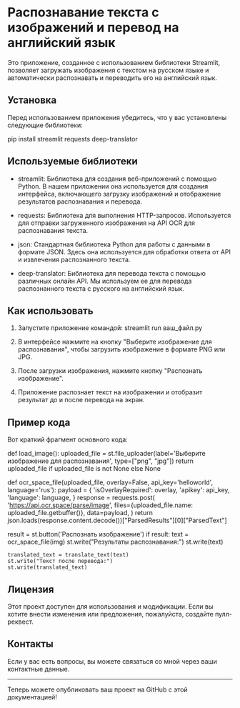 # Распознавание текста с изображений и перевод на английский язык

Это приложение, созданное с использованием библиотеки Streamlit, позволяет загружать изображения с текстом на русском языке и автоматически распознавать и переводить его на английский язык.

## Установка

Перед использованием приложения убедитесь, что у вас установлены следующие библиотеки:

pip install streamlit requests deep-translator

## Используемые библиотеки

- streamlit: Библиотека для создания веб-приложений с помощью Python. В нашем приложении она используется для создания интерфейса, включающего загрузку изображений и отображение результатов распознавания и перевода.

- requests: Библиотека для выполнения HTTP-запросов. Используется для отправки загруженного изображения на API OCR для распознавания текста.

- json: Стандартная библиотека Python для работы с данными в формате JSON. Здесь она используется для обработки ответа от API и извлечения распознанного текста.

- deep-translator: Библиотека для перевода текста с помощью различных онлайн API. Мы используем ее для перевода распознанного текста с русского на английский язык.

## Как использовать

1. Запустите приложение командой:
   streamlit run ваш_файл.py
2. В интерфейсе нажмите на кнопку "Выберите изображение для распознавания", чтобы загрузить изображение в формате PNG или JPG.

3. После загрузки изображения, нажмите кнопку "Распознать изображение".

4. Приложение распознает текст на изображении и отобразит результат до и после перевода на экран.

## Пример кода

Вот краткий фрагмент основного кода:

def load_image():
uploaded_file = st.file_uploader(label='Выберите изображение для распознавания', type=["png", "jpg"])
return uploaded_file if uploaded_file is not None else None

def ocr_space_file(uploaded_file, overlay=False, api_key='helloworld', language='rus'):
payload = {
'isOverlayRequired': overlay,
'apikey': api_key,
'language': language,
}
response = requests.post(
'https://api.ocr.space/parse/image',
files={uploaded_file.name: uploaded_file.getbuffer()},
data=payload,
)
return json.loads(response.content.decode())["ParsedResults"][0]["ParsedText"]

result = st.button('Распознать изображение')
if result:
text = ocr_space_file(img)
st.write("Результаты распознавания:")
st.write(text)

    translated_text = translate_text(text)
    st.write("Текст после перевода:")
    st.write(translated_text)

## Лицензия

Этот проект доступен для использования и модификации. Если вы хотите внести изменения или предложения, пожалуйста, создайте пулл-реквест.

## Контакты

Если у вас есть вопросы, вы можете связаться со мной через ваши контактные данные.

---

Теперь можете опубликовать ваш проект на GitHub с этой документацией!
